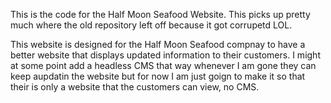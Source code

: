 This is the code for the Half Moon Seafood Website. This picks up pretty much where the old repository left off because it got corrupetd LOL. 

This website is designed for the Half Moon Seafood compnay to have a better website that displays updated information to their customers. I might at some point add a headless CMS that way whenever I am gone they can keep aupdatin the website but for now I am just goign to make it so that their is only a website that the customers can view, no CMS. 
